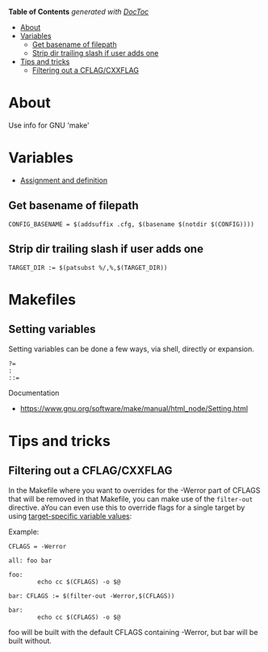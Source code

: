 <!-- START doctoc generated TOC please keep comment here to allow auto update -->
<!-- DON'T EDIT THIS SECTION, INSTEAD RE-RUN doctoc TO UPDATE -->
**Table of Contents**  *generated with [DocToc](https://github.com/thlorenz/doctoc)*

- [About](#about)
- [Variables](#variables)
  - [Get basename of filepath](#get-basename-of-filepath)
  - [Strip dir trailing slash if user adds one](#strip-dir-trailing-slash-if-user-adds-one)
- [Tips and tricks](#tips-and-tricks)
  - [Filtering out a CFLAG/CXXFLAG](#filtering-out-a-cflagcxxflag)

<!-- END doctoc generated TOC please keep comment here to allow auto update -->

# About
Use info for GNU 'make'

# Variables

 * [Assignment and definition](http://www.gnu.org/software/make/manual/html_node/Flavors.html#Flavors)

## Get basename of filepath
```
CONFIG_BASENAME = $(addsuffix .cfg, $(basename $(notdir $(CONFIG))))
```

## Strip dir trailing slash if user adds one
```
TARGET_DIR := $(patsubst %/,%,$(TARGET_DIR))
```

# Makefiles

## Setting variables

Setting variables can be done a few ways, via shell, directly or expansion.

```
?=
:
::=
```

Documentation

* https://www.gnu.org/software/make/manual/html_node/Setting.html


# Tips and tricks

## Filtering out a CFLAG/CXXFLAG

In the Makefile where you want to overrides for the -Werror part of CFLAGS that will be removed in that Makefile, you can make use of the `filter-out` directive. aYou can even use this to override flags for a single target by using [target-specific variable values](http://www.gnu.org/software/make/manual/make.html#Target_002dspecific):

Example:
```
CFLAGS = -Werror

all: foo bar

foo:
        echo cc $(CFLAGS) -o $@

bar: CFLAGS := $(filter-out -Werror,$(CFLAGS))

bar:
        echo cc $(CFLAGS) -o $@
```
foo will be built with the default CFLAGS containing -Werror, but bar will be built without.
